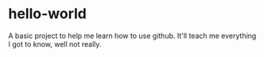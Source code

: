 # hello-world
A basic project to help me learn how to use github.
It'll teach me everything I got to know, well not really.
